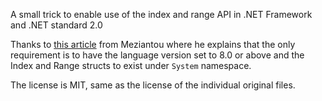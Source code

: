 A small trick to enable use of the index and range API in .NET Framework and .NET standard 2.0

Thanks to [this article](https://www.meziantou.net/how-to-use-csharp-8-indices-and-ranges-in-dotnet-standard-2-0-and-dotn.htm)
from Meziantou where he explains that the only requirement is to have the language version set to 8.0 or above and the Index and Range structs to exist under `System` namespace.

The license is MIT, same as the license of the individual original files.
